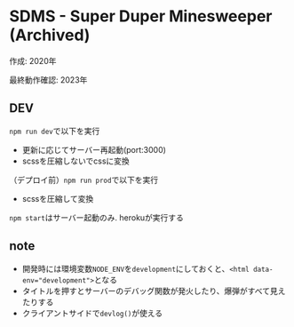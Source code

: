 # SDMS - Super Duper Minesweeper (Archived)

作成: 2020年

最終動作確認: 2023年

## DEV
`npm run dev`で以下を実行  
- 更新に応じてサーバー再起動(port:3000)
- scssを圧縮しないでcssに変換

（デプロイ前）`npm run prod`で以下を実行
- scssを圧縮して変換

`npm start`はサーバー起動のみ. herokuが実行する

## note
- 開発時には環境変数`NODE_ENV`を`development`にしておくと、`<html data-env="development">`となる
- タイトルを押すとサーバーのデバッグ関数が発火したり、爆弾がすべて見えたりする
- クライアントサイドで`devlog()`が使える

